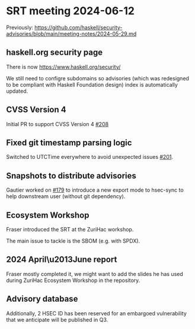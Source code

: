 # SRT meeting 2024-06-12

Previously:
https://github.com/haskell/security-advisories/blob/main/meeting-notes/2024-05-29.md

## haskell.org security page

There is now https://www.haskell.org/security/

We still need to configre subdomains so advisories (which was redesigned to be compliant with Haskell Foundation design) index is automatically updated.

## CVSS Version 4

Initial PR to support CVSS Version 4 [#208](https://github.com/haskell/security-advisories/pull/208)

## Fixed git timestamp parsing logic

Switched to UTCTime everywhere to avoid unexpected issues [#201](https://github.com/haskell/security-advisories/pull/201).

## Snapshots to distribute advisories

Gautier worked on [#179](https://github.com/haskell/security-advisories/pull/179) to introduce a new export mode to hsec-sync to help downstream user (without git dependency).

## Ecosystem Workshop

Fraser introduced the SRT at the ZuriHac workshop.

The main issue to tackle is the SBOM (e.g. with SPDX).

## 2024 April\u2013June report

Fraser mostly completed it, we might want to add the slides he has used during ZuriHac Ecosystem Workshop in the repository.

## Advisory database

Additionally, 2 HSEC ID has been reserved for an embargoed vulnerability that we anticipate will be published in Q3.
